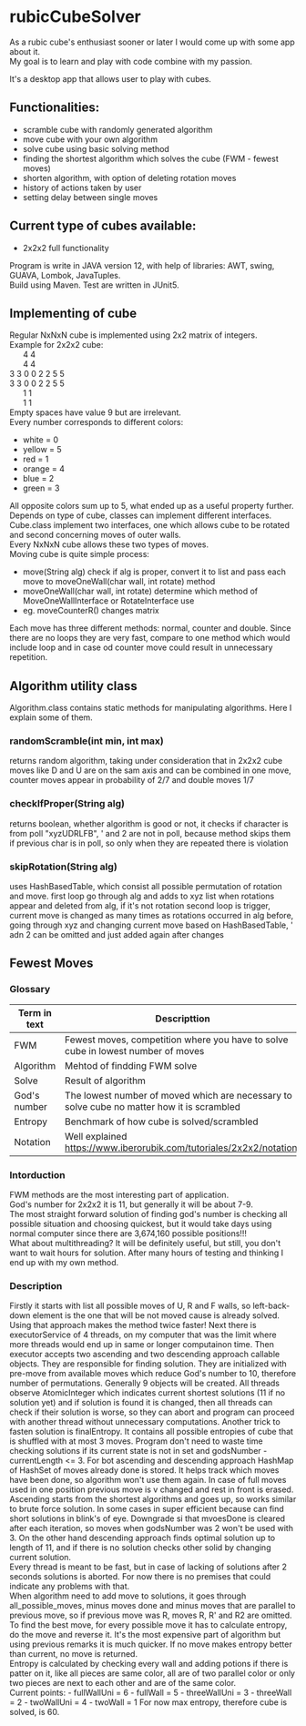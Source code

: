# rubicCubeSolver
As a rubic cube's enthusiast sooner or later I would come up with some app about it. <br />
My goal is to learn and play with code combine with my passion.

It's a desktop app that allows user to play with cubes.

## Functionalities:
  - scramble cube with randomly generated algorithm
  - move cube with your own algorithm
  - solve cube using basic solving method
  - finding the shortest algorithm which solves the cube (FWM - fewest moves)
  - shorten algorithm, with option of deleting rotation moves
  - history of actions taken by user
  - setting delay between single moves

## Current type of cubes available:
  - 2x2x2 full functionality
  
Program is write in JAVA version 12, with help of libraries: AWT, swing, GUAVA, Lombok, JavaTuples. <br />
Build using Maven. Test are written in JUnit5.

## Implementing of cube
Regular NxNxN cube is implemented using 2x2 matrix of integers. <br />
Example for 2x2x2 cube: <br />
&nbsp;&nbsp;&nbsp;&nbsp;&nbsp;     4 4 <br />
&nbsp;&nbsp;&nbsp;&nbsp;&nbsp;     4 4 <br />
3 3  0 0  2 2  5 5 <br />
3 3  0 0  2 2  5 5 <br />
&nbsp;&nbsp;&nbsp;&nbsp;&nbsp;     1 1 <br />
&nbsp;&nbsp;&nbsp;&nbsp;&nbsp;     1 1 <br />
Empty spaces have value 9 but are irrelevant. <br />
Every number corresponds to different colors:
- white = 0
- yellow = 5 
- red = 1 
- orange = 4 
- blue = 2 
- green = 3  <br />

All opposite colors sum up to 5, what ended up as a useful property further. Depends on type of cube, classes can implement different interfaces.
Cube.class implement two interfaces, one which allows cube to be rotated and second concerning moves of outer walls. <br />
Every NxNxN cube allows these two types of moves.  <br />
Moving cube is quite simple process:
 - move(String alg) check if alg is proper, convert it to list and pass each move to moveOneWall(char wall, int rotate) method
 - moveOneWall(char wall, int rotate) determine which method of MoveOneWallInterface or RotateInterface use
 - eg. moveCounterR() changes matrix

Each move has three different methods: normal, counter and double.
Since there are no loops they are very fast, compare to one method which would include loop
and in case od counter move could result in unnecessary repetition.
 
## Algorithm utility class
Algorithm.class contains static methods for manipulating algorithms. Here I explain some of them.
### randomScramble(int min, int max) 
returns random algorithm, taking under consideration that in 2x2x2 cube moves like D and U are on the sam axis and can be combined in one move, counter moves appear in probability of 2/7 and double moves 1/7
### checkIfProper(String alg)
returns boolean, whether algorithm is good or not, it checks if character is from poll "xyzUDRLFB", ' and 2 are not in poll, because method skips them if previous char is in poll, so only when they are repeated there is violation
### skipRotation(String alg)
uses HashBasedTable, which consist all possible permutation of rotation and move. first loop go through alg and adds to xyz list when rotations appear and deleted from alg, if it's not rotation second loop is trigger, current move is changed as many times as rotations occurred in alg before, going through xyz and changing current move based on HashBasedTable, ' adn 2 can be omitted and just added again after changes

## Fewest Moves
### Glossary
| Term in text | Descripttion |
| ------------ | ------------ |
| FWM          | Fewest moves, competition where you have to solve cube in lowest number of moves |
| Algorithm    | Mehtod of findding FWM solve |
| Solve        | Result of algorithm |
| God's number | The lowest number of moved which are necessary to solve cube no matter how it is scrambled |
| Entropy      | Benchmark of how cube is solved/scrambled |
| Notation | Well explained https://www.iberorubik.com/tutoriales/2x2x2/notation/ |

### Intorduction
FWM methods are the most interesting part of application. <br />
God's number for 2x2x2 it is 11, but generally it will be about 7-9. <br />
The most straight forward solution of finding god's number is checking all possible situation and choosing quickest, but it would take days using normal computer since there are 3,674,160 possible positions!!! <br />
What about multithreading? It will be definitely useful, but still, you don't want to wait hours for solution.
After many hours of testing and thinking I end up with my own method.
### Description
Firstly it starts with list all possible moves of U, R and F walls,
so left-back-down element is the one that will be not moved cause is already solved.
Using that approach makes the method twice faster!
Next there is executorService of 4 threads, on my computer that was the limit where more threads would end up in same or longer computainon time.
Then executor accepts two ascending and two descending approach callable objects.
They are responsible for finding solution. They are initialized with pre-move from available moves
which reduce God's number to 10, therefore number of permutations. Generally 9 objects will be created.
All threads observe AtomicInteger which indicates current shortest solutions (11 if no solution yet)
and if solution is found it is changed, then all threads can check if their solution is worse, so they can abort
and program can proceed with another thread without unnecessary computations.
Another trick to fasten solution is finalEntropy. It contains all possible entropies of cube that is shuffled with at most 3 moves.
Program don't need to waste time checking solutions if its current state is not in set and godsNumber - currentLength <= 3.
For bot ascending and descending approach HashMap of HashSet of moves already done is stored.
It helps track which moves have been done, so algorithm won't use them again. In case of full moves used in one position previous move is v
changed and rest in front is erased. <br />
Ascending starts from the shortest algorithms and goes up, so works similar to brute force solution. In some cases in super efficient
because can find short solutions in blink's of eye. Downgrade si that mvoesDone is cleared after each iteration, 
so moves when godsNumber was 2 won't be used with 3.
On the other hand descending approach finds optimal solution up to length of 11, and if there is no solution checks other solid
by changing current solution. <br />
Every thread is meant to be fast, but in case of lacking of solutions after 2 seconds solutions is aborted.
For now there is no premises that could indicate any problems with that. <br />
When algorithm need to add move to solutions, it goes through all_possible_moves, minus moves done and minus moves that are parallel to previous move,
so if previous move was R, moves R, R' and R2 are omitted.
To find the best move, for every possible move it has to calculate entropy, do the move and reverse it.
It's the most expensive part of algorithm but using previous remarks it is much quicker.
If no move makes entropy better than current, no move is returned. <br />
Entropy is calculated by checking every wall and adding potions if there is patter on it, like all pieces are same color, all are of two parallel color
or only two pieces are next to each other and are of the same color. <br />
Current points:
    - fullWallUni  = 6 
    - fullWall     = 5
    - threeWallUni = 3
    - threeWall    = 2
    - twoWallUni   = 4
    - twoWall      = 1
For now max entropy, therefore cube is solved, is 60.
